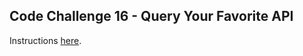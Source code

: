 ## Code Challenge 16 - Query Your Favorite API

Instructions [here](https://pybit.es/articles/codechallenge16/).


